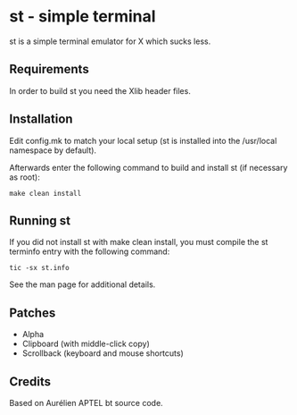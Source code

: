 st - simple terminal
====================
st is a simple terminal emulator for X which sucks less.


Requirements
------------
In order to build st you need the Xlib header files.


Installation
------------
Edit config.mk to match your local setup (st is installed into
the /usr/local namespace by default).

Afterwards enter the following command to build and install st (if
necessary as root):

    make clean install


Running st
----------
If you did not install st with make clean install, you must compile
the st terminfo entry with the following command:

    tic -sx st.info

See the man page for additional details.


Patches
-------
* Alpha
* Clipboard (with middle-click copy)
* Scrollback (keyboard and mouse shortcuts)


Credits
-------
Based on Aurélien APTEL <aurelien dot aptel at gmail dot com> bt source code.

